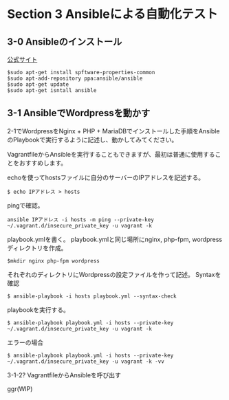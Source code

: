 # Section 3 Ansibleによる自動化テスト

## 3-0 Ansibleのインストール
[公式サイト](http://docs.ansible.com/ansible/intro_installation.html#latest-releases-via-apt-ubuntu)

	$sudo apt-get install spftware-properties-common
	$sudo apt-add-repository ppa:ansible/ansible
	$sudo apt-get update
	$sudo apt-get isntall ansible

## 3-1 AnsibleでWordpressを動かす

2-1でWordpressをNginx + PHP + MariaDBでインストールした手順をAnsibleのPlaybookで実行するように記述し、動かしてみてください。

VagrantfileからAnsibleを実行することもできますが、最初は普通に使用することをおすすめします。

echoを使ってhostsファイルに自分のサーバーのIPアドレスを記述する。

	$ echo IPアドレス > hosts

pingで確認。

	ansible IPアドレス -i hosts -m ping --private-key ~/.vagrant.d/insecure_private_key -u vagrant -k

playbook.ymlを書く。
playbook.ymlと同じ場所にnginx, php-fpm, wordpressディレクトリを作成。

	$mkdir nginx php-fpm wordpress

それぞれのディレクトリにWordpressの設定ファイルを作って記述。
Syntaxを確認

	$ ansible-playbook -i hosts playbook.yml --syntax-check

playbookを実行する。

	$ ansible-playbook playbook.yml -i hosts --private-key ~/.vagrant.d/insecure_private_key -u vagrant -k

エラーの場合

	$ ansible-playbook playbook.yml -i hosts --private-key ~/.vagrant.d/insecure_private_key -u vagrant -k -vv

3-1-2? VagrantfileからAnsibleを呼び出す

ggr(WIP)

